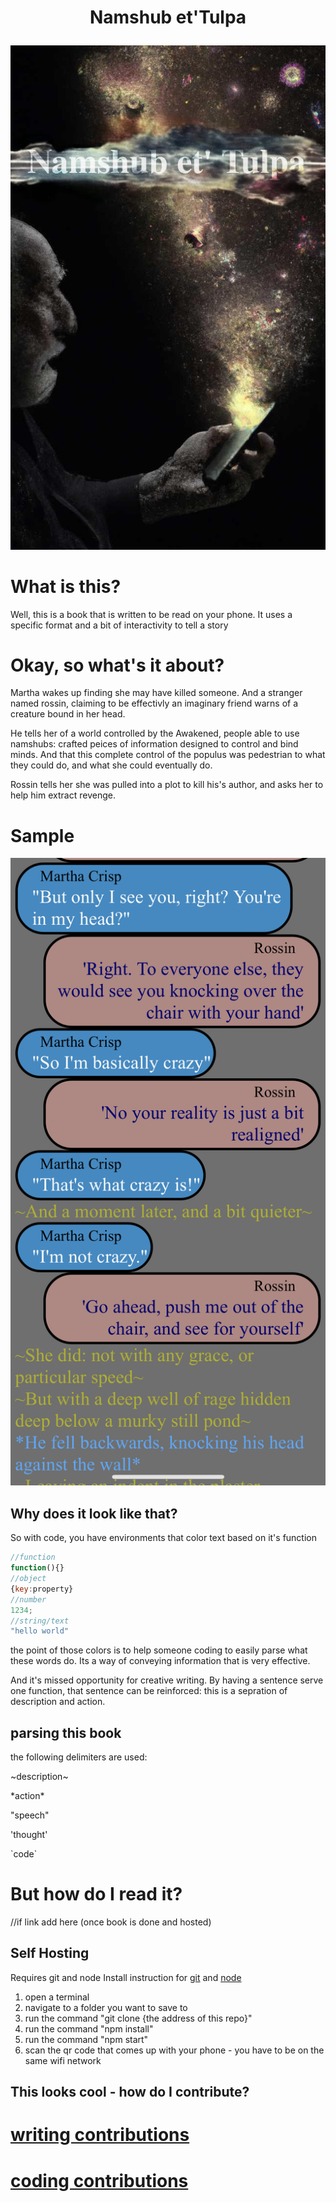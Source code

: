 <h1 align="center">


Namshub et'Tulpa
</h1>

<p align="center">

  <img src="coverart.jpg" alt="cover art" />
</p>


# What is this?

Well, this is a book that is written to be read on your phone.
It uses a specific format and a bit of interactivity to tell a story

# Okay, so what's it about?

Martha wakes up finding she may have killed someone.
And a stranger named rossin, claiming to be effectivly an imaginary friend warns of a creature bound in her head.

He tells her of a world controlled by the Awakened, people able to use namshubs: crafted peices of information designed to control and bind minds.
And that this complete control of the populus was pedestrian to what they could do, and what she could eventually do. 

Rossin tells her she was pulled into a plot to kill his's author, and asks her to help him extract revenge.



# Sample 

![example](sample.jpg)



## Why does it look like that?
So with code, you have environments that color text based on it's function
```js
//function
function(){}
//object
{key:property}
//number
1234;
//string/text
"hello world"
```
the point of those colors is to help someone coding to easily parse what these words do.
Its a way of conveying information that is very effective.

And it's missed opportunity for creative writing.
By having a sentence serve one function, that sentence can be reinforced: this is a sepration of description and action.

## parsing this book

the following delimiters are used:

\~description\~

\*action\*

\"speech\"

\'thought\'

\`code\`



# But how do I read it?

//if link add here (once book is done and hosted)

## Self Hosting

  Requires git and node
    Install instruction for [git](https://github.com/git-guides/install-git) and [node](https://docs.npmjs.com/downloading-and-installing-node-js-and-npm)

  1. open a terminal
  2. navigate to a folder you want to save to
  3. run the command "git clone {the address of this repo}"
  4. run the command "npm install"
  5. run the command "npm start"
  6. scan the qr code that comes up with your phone
    - you have to be on the same wifi network

## This looks cool - how do I contribute?

# [writing contributions](contributions_writing.md)
# [coding contributions](contributions_coding.md)
